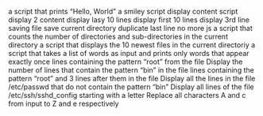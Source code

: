  a script that prints “Hello, World”
a smiley script
display content script
display 2 content
display lasy 10 lines
display first 10 lines
display 3rd line
saving file 
save current directory
duplicate last line
no more js
 a script that counts the number of directories and sub-directories in the current directory
 a script that displays the 10 newest files in the current directoriy
a script that takes a list of words as input and prints only words that appear exactly once
 lines containing the pattern “root” from the file
Display the number of lines that contain the pattern “bin” in the file
lines containing the pattern “root” and 3 lines after them in the file
Display all the lines in the file /etc/passwd that do not contain the pattern “bin”
Display all lines of the file /etc/ssh/sshd_config starting with a letter
Replace all characters A and c from input to Z and e respectively
